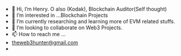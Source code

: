 - 👋 Hi, I’m Henry. O also (Kodak), Blockchain Auditor(Self thought)
- 👀 I’m interested in ...Blockchain Projects
- 🌱 I’m currently researching and learning more of EVM related stuffs.
- 💞️ I’m looking to collaborate on Web3 Projects.
- 📫 How to reach me ...
- theweb3hunter@gmail.com
- 

<!---
kodakr/kodakr is a ✨ special ✨ repository because its `README.md` (this file) appears on your GitHub profile.
You can click the Preview link to take a look at your changes.
--->
